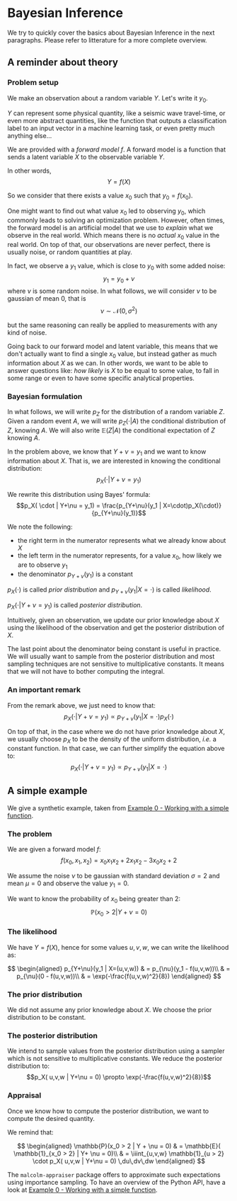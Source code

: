 # Bayesian Inference

We try to quickly cover the basics about Bayesian Inference in the next paragraphs.
Please refer to litterature for a more complete overview.


## A reminder about theory


### Problem setup

We make an observation about a random variable $Y$. Let's write it $y_0$.

$Y$ can represent some physical quantity, like a seismic wave travel-time, or even more abstract quantities,
like the function that outputs a classification label to an input vector in a machine learning task, or even pretty much anything else...

We are provided with a *forward model* $f$.
A forward model is a function that sends a latent variable $X$ to the observable variable $Y$.

In other words,
$$Y = f(X)$$

So we consider that there exists a value $x_0$ such that $y_0 = f(x_0)$.

One might want to find out what value $x_0$ led to observing $y_0$, which commonly leads to solving an optimization problem.
However, often times, the forward model is an artificial model that we use to *explain* what we observe in the real world. Which means there is no *actual* $x_0$ value in the real world.
On top of that, our observations are never perfect, there is usually noise, or random quantities at play.

In fact, we observe a $y_1$ value, which is close to $y_0$ with some added noise:
$$y_1 = y_0 + \nu$$
where $\nu$ is some random noise. In what follows, we will consider $\nu$ to be gaussian of mean $0$, that is
$$ \nu \sim \mathcal{N}(0,\,\sigma^2) $$

but the same reasoning can really be applied to measurements with any kind of noise.

Going back to our forward model and latent variable, this means that we don't actually want to find a single $x_0$ value, but instead gather as much information about $X$ as we can.
In other words, we want to be able to answer questions like: *how likely* is $X$ to be equal to some value, to fall in some range or even to have some specific analytical properties.


### Bayesian formulation

In what follows, we will write $p_Z$ for the distribution of a random variable $Z$.
Given a random event $A$, we will write $p_Z( \cdot | A)$ the conditional distribution of $Z$, knowing $A$.
We will also write $\mathbb{E}(Z | A)$ the conditional expectation of $Z$ knowing $A$.

In the problem above, we know that $Y + \nu = y_1$ and we want to know information about $X$.
That is, we are interested in knowing the conditional distribution:
$$p_X( \cdot | Y+\nu = y_1)$$

We rewrite this distribution using Bayes' formula:
$$p_X( \cdot | Y+\nu = y_1) = \frac{p_{Y+\nu}(y_1 | X=\cdot)p_X(\cdot)}{p_{Y+\nu}(y_1)}$$

We note the following:
- the right term in the numerator represents what we already know about $X$
- the left term in the numerator represents, for a value $x_0$, how likely we are to observe $y_1$
- the denominator $p_{Y+\nu}(y_1)$ is a constant

$p_X(\cdot)$ is called *prior distribution* and $p_{Y+\nu}(y_1 | X=\cdot)$ is called *likelihood*.

$p_X( \cdot | Y+\nu = y_1)$ is called *posterior distribution*.

Intuitively, given an observation, we update our prior knowledge about $X$ using the likelihood of the observation
and get the posterior distribution of $X$.

The last point about the denominator being constant is useful in practice.
We will usually want to sample from the posterior distribution and most sampling techniques are
not sensitive to multiplicative constants. It means that we will not have to bother computing the integral.


### An important remark

From the remark above, we just need to know that:
$$p_X( \cdot | Y+\nu = y_1) \propto p_{Y+\nu}(y_1 | X=\cdot) p_X(\cdot)$$

On top of that, in the case where we do not have prior knowledge about $X$, we usually choose $p_X$
to be the density of the uniform distribution, *i.e.* a constant function.
In that case, we can further simplify the equation above to:
$$p_X( \cdot | Y+\nu = y_1) \propto p_{Y+\nu}(y_1 | X=\cdot)$$


## A simple example

We give a synthetic example, taken from [Example 0 - Working with a simple function](./simple_function.ipynb).


### The problem

We are given a forward model $f$:
$$f(x_0,x_1,x_2) = x_0 x_1 x_2 + 2 x_1 x_2 - 3x_0 x_2 + 2$$

We assume the noise $\nu$ to be gaussian with standard deviation $\sigma = 2$ and mean $\mu = 0$
and observe the value $y_1 = 0$.

We want to know the probability of $x_0$ being greater than $2$:
$$\mathbb{P}(x_0 > 2 | Y + \nu = 0)$$


### The likelihood

We have $Y=f(X)$, hence for some values $u,v,w$, we can write the likelihood as:

$$
\begin{aligned}
p_{Y+\nu}(y_1 | X=(u,v,w)) & = p_{\nu}(y_1 - f(u,v,w))\\
& = p_{\nu}(0 - f(u,v,w))\\
& = \exp(-\frac{f(u,v,w)^2}{8})
\end{aligned}
$$


### The prior distribution

We did not assume any prior knowledge about $X$. We choose the prior distribution to be constant.


### The posterior distribution

We intend to sample values from the posterior distribution using a sampler which is not sensitive to
multiplicative constants. We reduce the posterior distribution to:
$$p_X( u,v,w | Y+\nu = 0) \propto \exp(-\frac{f(u,v,w)^2}{8})$$


### Appraisal

Once we know how to compute the posterior distribution, we want to compute the desired quantity.

We remind that:

$$
\begin{aligned}
\mathbb{P}(x_0 > 2 | Y + \nu = 0) & = \mathbb{E}( \mathbb{1}_{x_0 > 2} | Y+ \nu = 0)\\
& = \iiint_{u,v,w} \mathbb{1}_{u > 2} \cdot p_X( u,v,w | Y+\nu = 0) \,du\,dv\,dw
\end{aligned}
$$

The `malcolm-appraiser` package offers to approximate such expectations using importance sampling.
To have an overview of the Python API, have a look at [Example 0 - Working with a simple function](./simple_function.ipynb).

